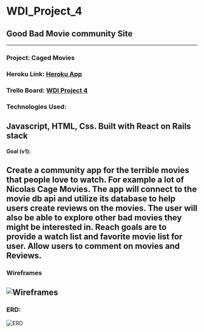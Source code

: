 # WDI_Project_4
Good Bad Movie community Site
---
---
### Project: Caged Movies
### Heroku Link: [Heroku App](https://caged-movies.herokuapp.com/)
### Trello Board: [WDI Project 4](https://trello.com/b/af738Bnd/project-caged-movies)
### Technologies Used:
Javascript, HTML, Css. Built with React on Rails stack
---
#### Goal (v1): 

Create a community app for the terrible movies that people love to watch. For example a lot of Nicolas Cage Movies. The app will connect to the movie db api and utilize its database to help users create reviews on the movies. The user will also be able to explore other bad movies they might be interested in. Reach goals are to provide a watch list and favorite movie list for user. Allow users to comment on movies and Reviews.
---
### Wireframes
![Wireframes](Wireframes.png)
---
### ERD:
![ERD](ERD.png)